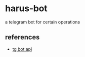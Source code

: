 # harus-bot

a telegram bot for certain operations

## references

- [tg bot api](https://core.telegram.org/bots)

